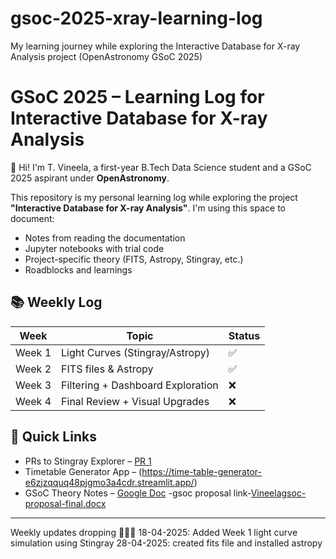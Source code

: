 # gsoc-2025-xray-learning-log
My learning journey while exploring the Interactive Database for X-ray Analysis project (OpenAstronomy GSoC 2025)
# GSoC 2025 – Learning Log for Interactive Database for X-ray Analysis

👋 Hi! I'm T. Vineela, a first-year B.Tech Data Science student and a GSoC 2025 aspirant under **OpenAstronomy**.

This repository is my personal learning log while exploring the project **"Interactive Database for X-ray Analysis"**. I'm using this space to document:
- Notes from reading the documentation
- Jupyter notebooks with trial code
- Project-specific theory (FITS, Astropy, Stingray, etc.)
- Roadblocks and learnings

## 📚 Weekly Log
| Week | Topic | Status |
|------|-------|--------|
| Week 1 | Light Curves (Stingray/Astropy) | ✅ |
| Week 2 | FITS files & Astropy |✅ |
| Week 3 | Filtering + Dashboard Exploration | ❌ |
| Week 4 | Final Review + Visual Upgrades | ❌ |

## 📎 Quick Links
- PRs to Stingray Explorer – [PR 1](https://github.com/StingraySoftware/StingrayExplorer/pull/1)
- Timetable Generator App – (https://time-table-generator-e6zjzqquq48pjgmo3a4cdr.streamlit.app/)
- GSoC Theory Notes – [Google Doc](https://docs.google.com/document/d/1DWKQ0ox02FV9tihuSPNnfIppGXAsjUckrnEIQi7hUOw/edit?usp=sharing)
-gsoc proposal link-[Vineelagsoc-proposal-final.docx](https://github.com/user-attachments/files/19731262/Vineelagsoc-proposal-final.docx)
---

Weekly updates dropping 👩‍💻✨
18-04-2025: Added Week 1 light curve simulation using Stingray
28-04-2025: created fits file and installed astropy

